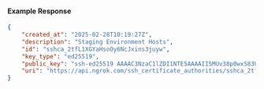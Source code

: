 <!-- Code generated for API Clients. DO NOT EDIT. -->

#### Example Response

```json
{
	"created_at": "2025-02-28T10:19:27Z",
	"description": "Staging Environment Hosts",
	"id": "sshca_2tfL1XGYaHsoOy6NcJxins3juyw",
	"key_type": "ed25519",
	"public_key": "ssh-ed25519 AAAAC3NzaC1lZDI1NTE5AAAAII5MUv38p0wxS83UTccsCYdr7SxUpYXkujnRbNCI6eBX",
	"uri": "https://api.ngrok.com/ssh_certificate_authorities/sshca_2tfL1XGYaHsoOy6NcJxins3juyw"
}
```
